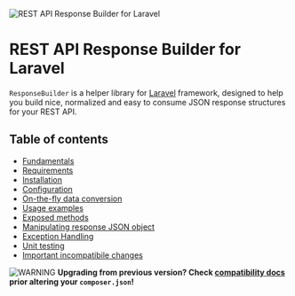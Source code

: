 ![REST API Response Builder for Laravel](../artwork/laravel-api-response-builder-logo.svg)

# REST API Response Builder for Laravel #

 `ResponseBuilder` is a helper library for [Laravel](https://laravel.com/) framework,
 designed to help you build nice, normalized and easy to consume JSON response structures
 for your REST API.

## Table of contents ##

* [Fundamentals](docs.md)
* [Requirements](requirements.md)
* [Installation](installation.md)
* [Configuration](config.md)
* [On-the-fly data conversion](conversion.md)
* [Usage examples](examples.md)
* [Exposed methods](methods.md)
* [Manipulating response JSON object](response.md)
* [Exception Handling](exceptions.md)
* [Unit testing](testing.md)
* [Important incompatibile changes](compatibility.md)

 ![WARNING](img/warning.png) **Upgrading from previous version? Check [compatibility docs](compatibility.md) prior
 altering your `composer.json`!**
